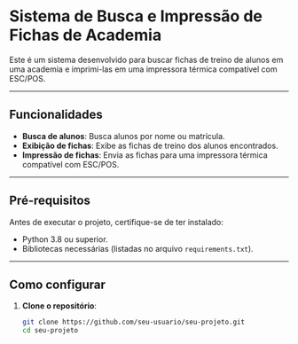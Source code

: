 # Sistema de Busca e Impressão de Fichas de Academia

Este é um sistema desenvolvido para buscar fichas de treino de alunos em uma academia e imprimi-las em uma impressora térmica compatível com ESC/POS.

---

## Funcionalidades

- **Busca de alunos**: Busca alunos por nome ou matrícula.
- **Exibição de fichas**: Exibe as fichas de treino dos alunos encontrados.
- **Impressão de fichas**: Envia as fichas para uma impressora térmica compatível com ESC/POS.

---

## Pré-requisitos

Antes de executar o projeto, certifique-se de ter instalado:

- Python 3.8 ou superior.
- Bibliotecas necessárias (listadas no arquivo `requirements.txt`).

---

## Como configurar

1. **Clone o repositório**:
   ```bash
   git clone https://github.com/seu-usuario/seu-projeto.git
   cd seu-projeto